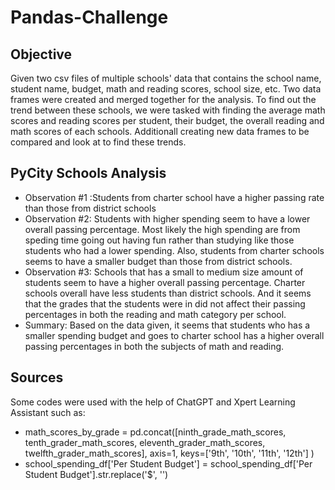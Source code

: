 # Pandas-Challenge

## Objective
Given two csv files of multiple schools' data that contains the school name, student name, budget, math and reading scores, school size, etc. Two data frames were created and merged together for the analysis. To find out the trend between these schools, we were tasked with finding the average math scores and reading scores per student, their budget, the overall reading and math scores of each schools. Additionall creating new data frames to be compared and look at to find these trends. 

## PyCity Schools Analysis
- Observation #1 :Students from charter school have a higher passing rate than those from district schools
- Observation #2: Students with higher spending seem to have a lower overall passing percentage. Most likely the high spending are from speding time going out having fun rather than studying like those students who had a lower spending. Also, students from charter schools seems to have a smaller budget than those from district schools.
- Observation #3: Schools that has a small to medium size amount of students seem to have a higher overall passing percentage. Charter schools overall have less students than district schools. And it seems that the grades that the students were in did not affect their passing percentages in both the reading and math category per school.
- Summary: Based on the data given, it seems that students who has a smaller spending budget and goes to charter school has a higher overall passing percentages in both the subjects of math and reading.

## Sources
Some codes were used with the help of ChatGPT and Xpert Learning Assistant such as:
- math_scores_by_grade = pd.concat([ninth_grade_math_scores, tenth_grader_math_scores,
                                  eleventh_grader_math_scores, twelfth_grader_math_scores],
                                 axis=1, keys=['9th', '10th', '11th', '12th']
                                )
- school_spending_df['Per Student Budget'] = school_spending_df['Per Student Budget'].str.replace('$', '')

